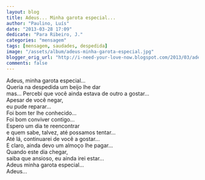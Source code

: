 ```yaml
---
layout: blog
title: Adeus... Minha garota especial...
author: "Paulino, Luís"
date: "2013-03-28 17:09"
dedicate: "Para Ribeiro, J."
categories: "mensagem"
tags: [mensagem, saudades, despedida]
image: "/assets/album/adeus-minha-garota-especial.jpg"
blogger_orig_url: "http://i-need-your-love-now.blogspot.com/2013/03/adeus-minha-garota-especial.html"
comments: false
---
```

Adeus, minha garota especial...\
Queria na despedida um beijo lhe dar\
mas... Percebi que você ainda estava de outro a gostar...\
Apesar de você negar,\
eu pude reparar...\
Foi bom ter lhe conhecido...\
Foi bom conviver contigo...\
Espero um dia te reencontrar\
e quem sabe, talvez, até possamos tentar...\
Até lá, continuarei de você a gostar...\
E claro, ainda devo um almoço lhe pagar...\
Quando este dia chegar,\
saiba que ansioso, eu ainda irei estar...\
Adeus minha garota especial...\
Adeus...
